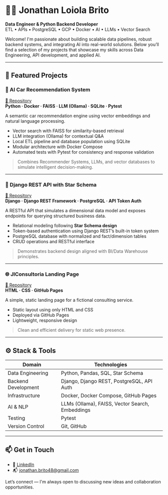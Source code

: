 # 👨‍💻 Jonathan Loiola Brito

**Data Engineer & Python Backend Developer**  
ETL • APIs • PostgreSQL • GCP • Docker • AI • LLMs • Vector Search

Welcome! I'm passionate about building scalable data pipelines, robust backend systems, and integrating AI into real-world solutions. Below you’ll find a selection of my projects that showcase my skills across Data Engineering, API development, and applied AI.

---

## 🚀 Featured Projects

### 🧠 AI Car Recommendation System  
[🔗 Repository](https://github.com/jonathanbrito48/ai_project)  
**Python · Docker · FAISS · LLM (Ollama) · SQLite · Pytest**

A semantic car recommendation engine using vector embeddings and natural language processing.

- Vector search with FAISS for similarity-based retrieval  
- LLM integration (Ollama) for contextual Q&A  
- Local ETL pipeline and database population using SQLite  
- Modular architecture with Docker Compose  
- Automated tests with Pytest for consistency and response validation

> Combines Recommender Systems, LLMs, and vector databases to simulate intelligent decision-making.

---

### 🔐 Django REST API with Star Schema  
[🔗 Repository](https://github.com/jonathanbrito48/api_djangorest)  
**Django · Django REST Framework · PostgreSQL · API Token Auth**

A RESTful API that simulates a dimensional data model and exposes endpoints for querying structured business data.

- Relational modeling following **Star Schema design**  
- Token-based authentication using Django REST’s built-in token system  
- PostgreSQL database with normalized and fact/dimension tables  
- CRUD operations and RESTful interface

> Demonstrates backend design aligned with BI/Data Warehouse principles.

---

### 🌐 JlConsultoria Landing Page  
[🔗 Repository](https://github.com/jonathanbrito48/jlconsultoria)  
**HTML · CSS · GitHub Pages**

A simple, static landing page for a fictional consulting service.

- Static layout using only HTML and CSS  
- Deployed via GitHub Pages  
- Lightweight, responsive design

> Clean and efficient delivery for static web presence.

---

## ⚙️ Stack & Tools

| Domain              | Technologies                                      |
|---------------------|--------------------------------------------------|
| Data Engineering    | Python, Pandas, SQL, Star Schema                 |
| Backend Development | Django, Django REST, PostgreSQL, API Auth        |
| Infrastructure      | Docker, Docker Compose, GitHub Pages             |
| AI & NLP            | LLMs (Ollama), FAISS, Vector Search, Embeddings  |
| Testing             | Pytest                                           |
| Version Control     | Git, GitHub                                      |

---

## 📫 Get in Touch

- 🔗 [LinkedIn](https://www.linkedin.com/in/jonathan-loiola-brito/)
- 📬 [jonathan.brito48@gmail.com](mailto:jonathan.brito48@gmail.com)

Let’s connect — I'm always open to discussing new ideas and collaboration opportunities.